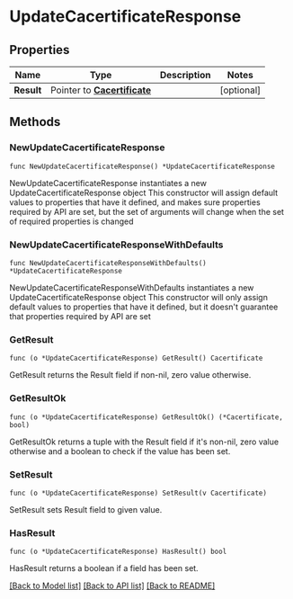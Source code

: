 # UpdateCacertificateResponse

## Properties

Name | Type | Description | Notes
------------ | ------------- | ------------- | -------------
**Result** | Pointer to [**Cacertificate**](Cacertificate.md) |  | [optional] 

## Methods

### NewUpdateCacertificateResponse

`func NewUpdateCacertificateResponse() *UpdateCacertificateResponse`

NewUpdateCacertificateResponse instantiates a new UpdateCacertificateResponse object
This constructor will assign default values to properties that have it defined,
and makes sure properties required by API are set, but the set of arguments
will change when the set of required properties is changed

### NewUpdateCacertificateResponseWithDefaults

`func NewUpdateCacertificateResponseWithDefaults() *UpdateCacertificateResponse`

NewUpdateCacertificateResponseWithDefaults instantiates a new UpdateCacertificateResponse object
This constructor will only assign default values to properties that have it defined,
but it doesn't guarantee that properties required by API are set

### GetResult

`func (o *UpdateCacertificateResponse) GetResult() Cacertificate`

GetResult returns the Result field if non-nil, zero value otherwise.

### GetResultOk

`func (o *UpdateCacertificateResponse) GetResultOk() (*Cacertificate, bool)`

GetResultOk returns a tuple with the Result field if it's non-nil, zero value otherwise
and a boolean to check if the value has been set.

### SetResult

`func (o *UpdateCacertificateResponse) SetResult(v Cacertificate)`

SetResult sets Result field to given value.

### HasResult

`func (o *UpdateCacertificateResponse) HasResult() bool`

HasResult returns a boolean if a field has been set.


[[Back to Model list]](../README.md#documentation-for-models) [[Back to API list]](../README.md#documentation-for-api-endpoints) [[Back to README]](../README.md)


